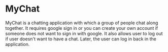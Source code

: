 # MyChat

MyChat is a chatting application with which a group of people chat along together. It requires google sign in or you can create your own account if someone does not want to sign in with google.
It also allows user to log out if user doesn't want to have a chat. Later, the user can log in back in the application.
